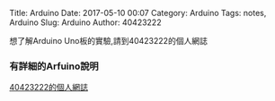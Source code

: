 Title: Arduino
Date: 2017-05-10 00:07
Category: Arduino
Tags: notes, Arduino
Slug: Arduino
Author: 40423222

想了解Arduino Uno板的實驗,請到40423222的個人網誌

<!-- PELICAN_END_SUMMARY -->

### 有詳細的Arfuino說明
<a href="https://40423222.github.io/2017springcd_hw/blog/category/arduino.html">40423222的個人網誌</a>